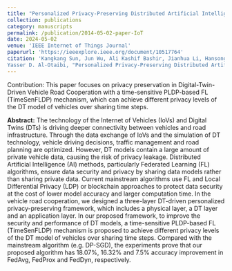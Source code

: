 ```yaml
---
title: "Personalized Privacy-Preserving Distributed Artificial Intelligence for Digital-Twin-Driven Vehicle Road Cooperation"
collection: publications
category: manuscripts
permalink: /publication/2014-05-02-paper-IoT
date: 2024-05-02
venue: 'IEEE Internet of Things Journal'
paperurl: 'https://ieeexplore.ieee.org/document/10517764'
citation: 'Kangkang Sun, Jun Wu, Ali Kashif Bashir, Jianhua Li, Hansong Xu, Qianqian Pan and 
Yasser D. Al-Otaibi, "Personalized Privacy-Preserving Distributed Artificial Intelligence for Digital-Twin-Driven Vehicle Road Cooperation," in IEEE Internet of Things Journal, doi: 10.1109/JIOT.2024.3389656.(First Author, IF:8.9)'
---
```


Contribution: This paper focuses on privacy preservation in Digital-Twin-Driven Vehicle Road Cooperation with a time-sensitive PLDP-based FL (TimeSenFLDP) mechanism, which can achieve different privacy levels of the DT model of vehicles over sharing time steps.


**Abstract:** The technology of the Internet of Vehicles (IoVs) and Digital Twins (DTs) is driving deeper connectivity between vehicles and road infrastructure. Through the data exchange of IoVs and the simulation of DT technology, vehicle driving decisions, traffic management and road planning are optimized. However, DT models contain a large amount of private vehicle data, causing the risk of privacy leakage. Distributed Artificial Intelligence (AI) methods, particularly Federated Learning (FL) algorithms, ensure data security and privacy by sharing data models rather than sharing private data. Current mainstream algorithms use FL and Local Differential Privacy (LDP) or blockchain approaches to protect data security at the cost of lower model accuracy and larger computation time. In the vehicle road cooperation, we designed a three-layer DT-driven personalized privacy-preserving framework, which includes a physical layer, a DT layer and an application layer. In our proposed framework, to improve the security and performance of DT models, a time-sensitive PLDP-based FL (TimeSenFLDP) mechanism is proposed to achieve different privacy levels of the DT model of vehicles over sharing time steps. Compared with the mainstream algorithm (e.g. DP-SGD), the experiments prove that our proposed algorithm has 18.07%, 16.32% and 7.5% accuracy improvement in FedAvg, FedProx and FedDyn, respectively.

